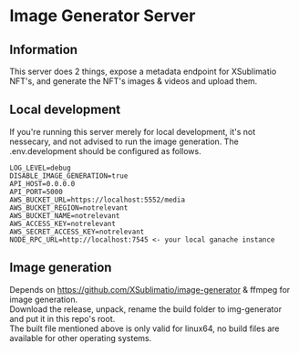# Image Generator Server

## Information

This server does 2 things, expose a metadata endpoint for XSublimatio NFT's, and generate the NFT's images & videos and upload them.

## Local development

If you're running this server merely for local development, it's not nessecary, and not advised to run the image generation.
The .env.development should be configured as follows.
```NODE_ENV=development
LOG_LEVEL=debug
DISABLE_IMAGE_GENERATION=true
API_HOST=0.0.0.0
API_PORT=5000
AWS_BUCKET_URL=https://localhost:5552/media
AWS_BUCKET_REGION=notrelevant
AWS_BUCKET_NAME=notrelevant
AWS_ACCESS_KEY=notrelevant
AWS_SECRET_ACCESS_KEY=notrelevant
NODE_RPC_URL=http://localhost:7545 <- your local ganache instance 
```


## Image generation

Depends on https://github.com/XSublimatio/image-generator & ffmpeg for image generation.  
Download the release, unpack, rename the build folder to img-generator and put it in this repo's root.  
The built file mentioned above is only valid for linux64, no build files are available for other operating systems.  
